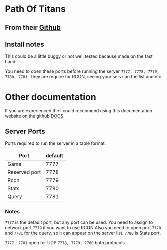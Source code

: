 # Path Of Titans

<!--Please remove these comments and irelevent parts for the server egg your adding before summiting a PR request-->

## From their [Github](https://github.com/Hendalf-DEV/eggs)

## Install notes
This could be a little buggy or not well tested because made on the fast hand.

You need to open these ports before running the server `7777, 7778, 7779, 7780, 7781`. They are require for RCON, seeing your servr on the list and etc.

# Other documentation

If you are experienced the I could reccomend using this documentation website on the github
[DOCS](https://github.com/Alderon-Games/pot-community-servers/wiki)

## Server Ports

Ports required to run the server in a table format.

| Port          | default |
|---------------|---------|
| Game          | 7777    |
| Reserved port | 7778    |
| Rcon          | 7779    |
| Stats         | 7780    |
| Query         | 7781    |

### Notes

<!--Notes about the server ports.-->
`7777` is the default port, but any port can be used.
You need to assign to network port `7779` if you want to use RCON
Also you need to open port `7778` and `7781` for the query, so it can appear on the server list.
`7780` is Stats port.

`7777, 7781` open for UDP
`7778, 7779, 7780` both protocols



